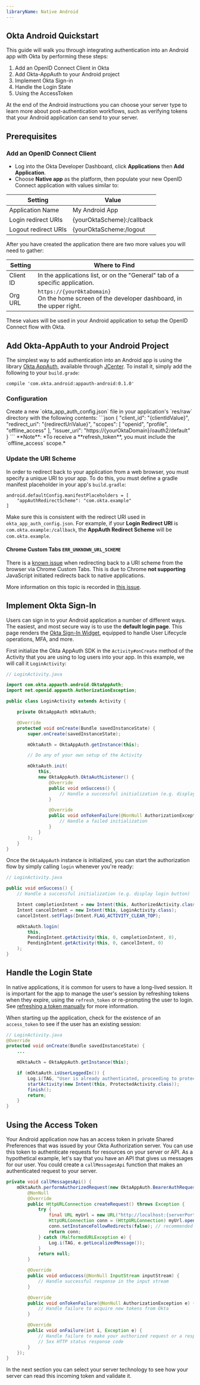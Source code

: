 ```yaml
---
libraryName: Native Android
---
```


## Okta Android Quickstart

This guide will walk you through integrating authentication into an Android app with Okta by performing these steps:

1. Add an OpenID Connect Client in Okta
2. Add Okta-AppAuth to your Android project
3. Implement Okta Sign-in
4. Handle the Login State
5. Using the AccessToken

At the end of the Android instructions you can choose your server type to learn more about post-authentication workflows, such as verifying tokens that your Android application can send to your server.

## Prerequisites

### Add an OpenID Connect Client
* Log into the Okta Developer Dashboard, click **Applications** then **Add Application**.
* Choose **Native app** as the platform, then populate your new OpenID Connect application with values similar to:

| Setting              | Value                                               |
| -------------------  | --------------------------------------------------- |
| Application Name     | My Android App                                      |
| Login redirect URIs  | {yourOktaScheme}:/callback                          |
| Logout redirect URIs | {yourOktaScheme:/logout                             |

After you have created the application there are two more values you will need to gather:

| Setting       | Where to Find                                                                                                                       |
| ------------- | ------------------------------------------------------------------------------                                                      |
| Client ID     | In the applications list, or on the "General" tab of a specific application.                                                        |
| Org URL       | <span class="is-signed-in">`https://{yourOktaDomain}` <br></span>On the home screen of the developer dashboard, in the upper right. |


These values will be used in your Android application to setup the OpenID Connect flow with Okta.

## Add Okta-AppAuth to your Android Project
The simplest way to add authentication into an Android app is using the library [Okta AppAuth](https://bintray.com/okta/com.okta.android/okta-sdk-appauth-android), available through [JCenter](https://bintray.com/bintray/jcenter). To install it, simply add the following to your `build.grade`:

```
compile 'com.okta.android:appauth-android:0.1.0'
```

### Configuration
<DomainAdminWarning />
Create a new `okta_app_auth_config.json` file in your application's `res/raw` directory with the following contents:
```json
{
  "client_id": "{clientIdValue}",
  "redirect_uri": "{redirectUriValue}",
  "scopes": [
    "openid",
    "profile",
    "offline_access"
  ],
  "issuer_uri": "https://{yourOktaDomain}/oauth2/default"
}
```
**Note**: *To receive a **refresh_token**, you must include the `offline_access` scope.*

### Update the URI Scheme
In order to redirect back to your application from a web browser, you must specify a unique URI to your app. To do this, you must define a gradle manifest placeholder in your app's `build.gradle`:

```
android.defaultConfig.manifestPlaceholders = [
    "appAuthRedirectScheme": "com.okta.example"
]
```

Make sure this is consistent with the redirect URI used in `okta_app_auth_config.json`. For example, if your **Login Redirect URI** is `com.okta.example:/callback`, the **AppAuth Redirect Scheme** will be `com.okta.example`.

#### Chrome Custom Tabs `ERR_UNKNOWN_URL_SCHEME`

There is a [known issue](https://github.com/okta/okta-sdk-appauth-android/issues/8) when redirecting back to a URI scheme from the browser via Chrome Custom Tabs. This is due to Chrome **not supporting** JavaScript initiated redirects back to native applications.

More information on this topic is recorded in [this issue](https://github.com/okta/okta-sdk-appauth-android/issues/8).

## Implement Okta Sign-In
Users can sign in to your Android application a number of different ways.
The easiest, and most secure way is to use the **default login page**. This page renders the [Okta Sign-In Widget](/code/javascript/okta_sign-in_widget), equipped to handle User Lifecycle operations, MFA, and more.

First initialize the Okta AppAuth SDK in the `Activity#onCreate` method of the Activity that you are using to log users into your app. In this example, we will call it `LoginActivity`:

```java
// LoginActivity.java

import com.okta.appauth.android.OktaAppAuth;
import net.openid.appauth.AuthorizationException;

public class LoginActivity extends Activity {

    private OktaAppAuth mOktaAuth;

    @Override
    protected void onCreate(Bundle savedInstanceState) {
        super.onCreate(savedInstanceState);

        mOktaAuth = OktaAppAuth.getInstance(this);

        // Do any of your own setup of the Activity

        mOktaAuth.init(
            this,
            new OktaAppAuth.OktaAuthListener() {
                @Override
                public void onSuccess() {
                    // Handle a successful initialization (e.g. display login button)
                }

                @Override
                public void onTokenFailure(@NonNull AuthorizationException ex) {
                    // Handle a failed initialization
                }
            }
        );
    }
}
```

Once the `OktaAppAuth` instance is initialized, you can start the authorization flow by simply calling `login` whenever you're ready:

```java
// LoginActivity.java

public void onSuccess() {
    // Handle a successful initialization (e.g. display login button)

    Intent completionIntent = new Intent(this, AuthorizedActivity.class);
    Intent cancelIntent = new Intent(this, LoginActivity.class);
    cancelIntent.setFlags(Intent.FLAG_ACTIVITY_CLEAR_TOP);

    mOktaAuth.login(
        this,
        PendingIntent.getActivity(this, 0, completionIntent, 0),
        PendingIntent.getActivity(this, 0, cancelIntent, 0)
    );
}
```

## Handle the Login State
In native applications, it is common for users to have a long-lived session. It is important for the app to manage the user's session by refreshing tokens when they expire, using the `refresh_token` or re-prompting the user to login. See [refreshing a token manually](https://github.com/okta/okta-sdk-appauth-android#refresh-a-token-manually) for more information.

When starting up the application, check for the existence of an `access_token` to see if the user has an existing session:

```java
// LoginActivity.java
@Override
protected void onCreate(Bundle savedInstanceState) {
    ...

    mOktaAuth = OktaAppAuth.getInstance(this);

    if (mOktaAuth.isUserLoggedIn()) {
        Log.i(TAG, "User is already authenticated, proceeding to protected activity");
        startActivity(new Intent(this, ProtectedActivity.class));
        finish();
        return;
    }
}
```

## Using the Access Token

Your Android application now has an access token in private Shared Preferences that was issued by your Okta Authorization server. You can use this token to authenticate requests for resources on your server or API. As a hypothetical example, let's say that you have an API that gives us messages for our user.  You could create a `callMessagesApi` function that makes an authenticated request to your server.

```java
private void callMessagesApi() {
    mOktaAuth.performAuthorizedRequest(new OktaAppAuth.BearerAuthRequest() {
        @NonNull
        @Override
        public HttpURLConnection createRequest() throws Exception {
            try {
                final URL myUrl = new URL("http://localhost:{serverPort}/api/messages");
                HttpURLConnection conn = (HttpURLConnection) myUrl.openConnection();
                conn.setInstanceFollowRedirects(false); // recommended during authorized calls
                return conn;
            } catch (MalformedURLException e) {
                Log.i(TAG, e.getLocalizedMessage());
            }
            return null;
        }

        @Override
        public void onSuccess(@NonNull InputStream inputStream) {
            // Handle successful response in the input stream
        }

        @Override
        public void onTokenFailure(@NonNull AuthorizationException e) {
            // Handle failure to acquire new tokens from Okta
        }

        @Override
        public void onFailure(int i, Exception e) {
            // Handle failure to make your authorized request or a response with a 4xx or
            // 5xx HTTP status response code
        }
    });
}
```

In the next section you can select your server technology to see how your server can read this incoming token and validate it.
